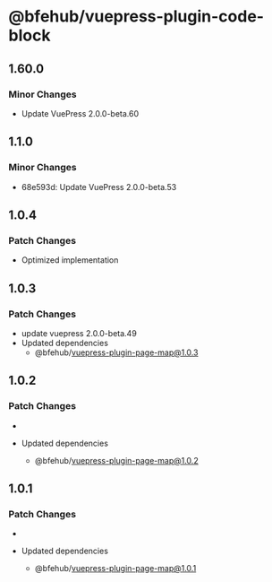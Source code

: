 # @bfehub/vuepress-plugin-code-block

## 1.60.0

### Minor Changes

- Update VuePress 2.0.0-beta.60

## 1.1.0

### Minor Changes

- 68e593d: Update VuePress 2.0.0-beta.53

## 1.0.4

### Patch Changes

- Optimized implementation

## 1.0.3

### Patch Changes

- update vuepress 2.0.0-beta.49
- Updated dependencies
  - @bfehub/vuepress-plugin-page-map@1.0.3

## 1.0.2

### Patch Changes

-

- Updated dependencies
  - @bfehub/vuepress-plugin-page-map@1.0.2

## 1.0.1

### Patch Changes

-

- Updated dependencies
  - @bfehub/vuepress-plugin-page-map@1.0.1
